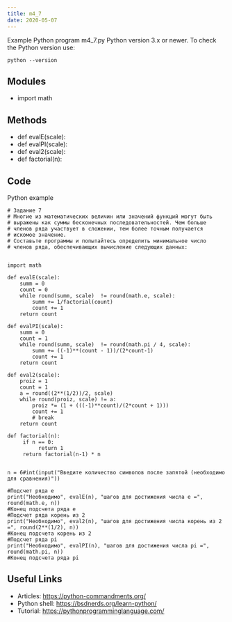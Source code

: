 ```yaml
---
title: m4_7
date: 2020-05-07
---
```

Example Python program m4_7.py
Python version 3.x or newer.
To check the Python version use:

    python --version

## Modules

* import math

## Methods

* def evalE(scale):
* def evalPI(scale):
* def eval2(scale):
* def factorial(n):

## Code

Python example

    # Задание 7
    # Многие из математических величин или значений функций могут быть
    # выражены как суммы бесконечных последовательностей. Чем больше
    # членов ряда участвует в сложении, тем более точным получается
    # искомое значение.
    # Составьте программы и попытайтесь определить минимальное число
    # членов ряда, обеспечивающих вычисление следующих данных:
    
    
    import math
    
    def evalE(scale):
        summ = 0
        count = 0
        while round(summ, scale)  != round(math.e, scale):
            summ += 1/factorial(count)
            count += 1
        return count
    
    def evalPI(scale):
        summ = 0
        count = 1
        while round(summ, scale)  != round(math.pi / 4, scale):
            summ += ((-1)**(count - 1))/(2*count-1)
            count += 1
        return count
    
    def eval2(scale):
        proiz = 1
        count = 1
        a = round((2**(1/2))/2, scale)
        while round(proiz, scale) != a:
            proiz *= (1 + (((-1)**count)/(2*count + 1)))
            count += 1
            # break
        return count
    
    def factorial(n):
         if n == 0:
              return 1
         return factorial(n-1) * n
    
    
    n = 6#int(input("Введите количество символов после запятой (необходимо для сравнения)"))
    
    #Подсчет ряда e
    print("Необходимо", evalE(n), "шагов для достижения числа e =", round(math.e, n))
    #Конец подсчета ряда e
    #Подсчет ряда корень из 2
    print("Необходимо", eval2(n), "шагов для достижения числа корень из 2 =", round(2**(1/2), n))
    #Конец подсчета корень из 2
    #Подсчет ряда pi
    print("Необходимо", evalPI(n), "шагов для достижения числа pi =", round(math.pi, n))
    #Конец подсчета ряда pi
    

## Useful Links

- Articles: https://python-commandments.org/
- Python shell: https://bsdnerds.org/learn-python/
- Tutorial: https://pythonprogramminglanguage.com/
